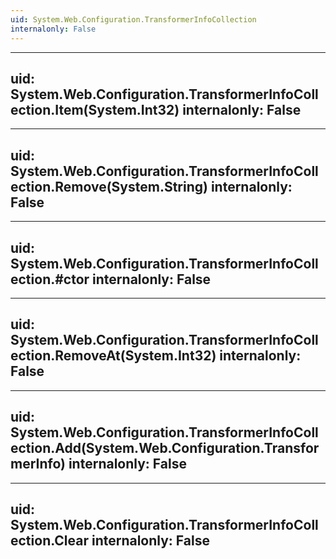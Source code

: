 ```yaml
---
uid: System.Web.Configuration.TransformerInfoCollection
internalonly: False
---
```


---
uid: System.Web.Configuration.TransformerInfoCollection.Item(System.Int32)
internalonly: False
---

---
uid: System.Web.Configuration.TransformerInfoCollection.Remove(System.String)
internalonly: False
---

---
uid: System.Web.Configuration.TransformerInfoCollection.#ctor
internalonly: False
---

---
uid: System.Web.Configuration.TransformerInfoCollection.RemoveAt(System.Int32)
internalonly: False
---

---
uid: System.Web.Configuration.TransformerInfoCollection.Add(System.Web.Configuration.TransformerInfo)
internalonly: False
---

---
uid: System.Web.Configuration.TransformerInfoCollection.Clear
internalonly: False
---
